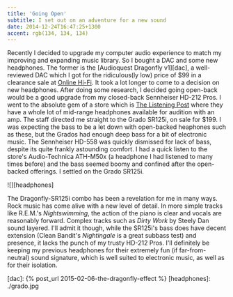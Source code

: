 ```yaml
---
title: 'Going Open'
subtitle: I set out on an adventure for a new sound
date: 2014-12-24T16:47:25+1300
accent: rgb(134, 134, 134)
---
```


Recently I decided to upgrade my computer audio experience to match my improving and expanding music library. So I bought a DAC and some new headphones. The former is the [Audioquest Dragonfly v1][dac], a well-reviewed DAC which I got for the ridiculous(ly low) price of $99 in a clearance sale at [Online Hi-Fi][online-hifi]. It took a lot longer to come to a decision on new headphones. After doing some research, I decided going open-back would be a good upgrade from my closed-back Sennheiser HD-212 Pros. I went to the absolute gem of a store which is [The Listening Post][tlp] where they have a whole lot of mid-range headphones available for audition with an amp. The staff directed me straight to the Grado SR125i, on sale for $199. I was expecting the bass to be a let down with open-backed heaphones such as these, but the Grados had enough deep bass for a bit of electronic music. The Sennheiser HD-558 was quickly dismissed for lack of bass, despite its quite frankly astounding comfort. I had a quick listen to the store's Audio-Technica ATH-M50x (a headphone I had listened to many times before) and the bass seemed boomy and confined after the open-backed offerings. I settled on the Grado SR125i.

![][headphones]

The Dragonfly-SR125i combo has been a revelation for me in many ways. Rock music has come alive with a new level of detail. In more simple tracks like R.E.M.'s _Nightswimming_, the action of the piano is clear and vocals are reasonably forward. Complex tracks such as _Dirty Work_ by Steely Dan sound layered. I'll admit it though, while the SR125i's bass does have decent extension (Clean Bandit's _Nightingale_ is a great subbass test) and presence, it lacks the punch of my trusty HD-212 Pros. I'll definitely be keeping my previous headphones for their extremely fun (if far-from-neutral) sound signature, which is well suited to electronic music, as well as for their isolation.

[online-hifi]: http://onlinehifi.co.nz/
[tlp]: http://wellington.listeningpost.co.nz/

[dac]: {% post_url 2015-02-06-the-dragonfly-effect %}
[headphones]: ./grado.jpg
